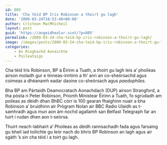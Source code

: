 ```yaml
---
id: 805
title: 'Cha tèid BP Iris Robinson a thoirt gu lagh'
date: '2009-03-24T18:53:40+00:00'
author: Crìstean MacMhìcheil
layout: post
guid: 'https://angeidhealur.scot/?p=805'
permalink: /2009-03-24-cha-teid-bp-iris-robinson-a-thoirt-gu-lagh/
image: /images/posts/2009-03-24-cha-teid-bp-iris-robinson-a-thoirt-gu-lagh.webp
categories:
    - An Rìoghachd Aonaichte
    - Poileataigs
---
```


Cha tèid Iris Robinson, BP à Èirinn a Tuath, a thoirt gu lagh leis a’ phoileas airson moladh gur e tinneas-inntinn a th’ ann an co-sheòrsachd agus coimeas a dhèanamh eadar daoine co-sheòrsach agus *paedophiles*.

Bha BP am Pàrtaidh Deamocratach Aonachdach (DUP) airson Strangford, a tha pòsta ri Peter Robinson, Prìomh Ministear Èirinn a Tuath, fo sgrùdadh am poileas as dèidh dhan BhBC còrr is 100 gearan fhaighinn nuair a bha Robinson a’ bruidhinn air Prògram Nolan air BBC Radio Ulaidh as t-samhradh agus mun aon àm nochd agallamh san Belfast Telegraph far an tuirt i rudan dhen aon t-seòrsa.

Thuirt neach-labhairt a’ Phoileas as dèidh rannsachadh fada agus farsaing gu bheil iad toilichte gu leòr nach do bhris BP Robinson an lagh agus air sgàth ’s sin cha tèid i a toirt gu lagh.
